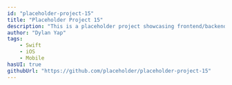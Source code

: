 ```yaml
---
id: "placeholder-project-15"
title: "Placeholder Project 15"
description: "This is a placeholder project showcasing frontend/backend features with a unique tech stack."
author: "Dylan Yap"
tags:
    - Swift
    - iOS
    - Mobile
hasUI: true
githubUrl: "https://github.com/placeholder/placeholder-project-15"
---
```

